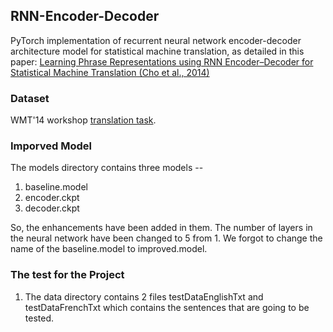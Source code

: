 ## RNN-Encoder-Decoder
PyTorch implementation of recurrent neural network encoder-decoder architecture model 
for statistical machine translation, as detailed in this paper:
[Learning Phrase Representations using RNN Encoder–Decoder 
for Statistical Machine Translation (Cho et al., 2014)](https://arxiv.org/pdf/1406.1078.pdf)

### Dataset
WMT'14 workshop [translation task](http://www.statmt.org/wmt14/translation-task.html).

### Imporved Model

The models directory contains three models -- 
1. baseline.model
2. encoder.ckpt
3. decoder.ckpt

So, the enhancements have been added in them. The number of layers in the neural network have been changed to 5 from 1. We forgot to change the name of the baseline.model to improved.model.

### The test for the Project

1. The data directory contains 2 files testDataEnglishTxt and testDataFrenchTxt which contains the sentences that are going to be tested.

